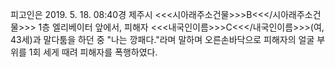 피고인은 2019. 5. 18. 08:40경 제주시 <<<시아래주소건물>>>B<<</시아래주소건물>>> 1층 엘리베이터 앞에서, 피해자 <<<내국인이름>>>C<<</내국인이름>>>(여, 43세)과 말다툼을 하던 중 "나는 깡패다."라며 말하며 오른손바닥으로 피해자의 얼굴 부위를 1회 세게 때려 피해자를 폭행하였다.